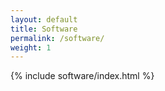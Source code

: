 ```yaml
---
layout: default
title: Software
permalink: /software/
weight: 1
---
```

<!-- <div class="col-lg-10 mx-auto mt-5 markdown-body">
    <h1>Software</h1>

    As a member of the Van Valen Lab, I contributed to the DeepCell software ecosystem which uses deep learning to extract single cell information from microscopy images. In addition to developing models for live cell segmentation and tracking, I made DeepCell more accessible to biologists with limited computational expertise. This effort included writing extensive documentation, developing a common application class that wraps around any DeepCell model and turns the process of retrieving segmentation masks into a single predict call, and contributing to DeepCell's cloud deployment which provides drag-and-drop access to model predictions. Along the way, I was involved in assembling and annotating several training datasets where I developed internal infrastructure that enables the lab to version each piece of annotated data along with essential experimental metadata. My infrastructure automates the routine tasks of building annotated datasets and has allowed the lab to rapidly develop datasets for new deep learning tasks as they emerge.
</div> -->

{% include software/index.html %}